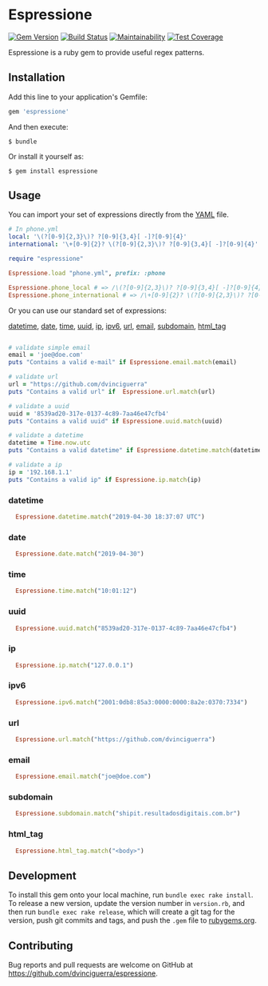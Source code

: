 # Espressione

[![Gem Version](https://badge.fury.io/rb/espressione.svg)](https://badge.fury.io/rb/espressione)
[![Build Status](https://travis-ci.org/dvinciguerra/espressione.svg?branch=master)](https://travis-ci.org/dvinciguerra/espressione)
[![Maintainability](https://api.codeclimate.com/v1/badges/7b9cf8b8ff2f56e6da36/maintainability)](https://codeclimate.com/github/dvinciguerra/espressione/maintainability)
[![Test Coverage](https://api.codeclimate.com/v1/badges/7b9cf8b8ff2f56e6da36/test_coverage)](https://codeclimate.com/github/dvinciguerra/espressione/test_coverage)

Espressione is a ruby gem to provide useful regex patterns.

## Installation

Add this line to your application's Gemfile:

```ruby
gem 'espressione'
```

And then execute:

    $ bundle

Or install it yourself as:

    $ gem install espressione

## Usage

You can import your set of expressions directly from the [YAML](https://yaml.org/) file.

```yaml
# In phone.yml
local: '\(?[0-9]{2,3}\)? ?[0-9]{3,4}[ -]?[0-9]{4}'
international: '\+[0-9]{2}? \(?[0-9]{2,3}\)? ?[0-9]{3,4}[ -]?[0-9]{4}'
```

```ruby
require "espressione"

Espressione.load "phone.yml", prefix: :phone

Espressione.phone_local # => /\(?[0-9]{2,3}\)? ?[0-9]{3,4}[ -]?[0-9]{4}/
Espressione.phone_international # => /\+[0-9]{2}? \(?[0-9]{2,3}\)? ?[0-9]{3,4}[ -]?[0-9]{4}/
```


Or you can use our standard set of expressions:

[datetime](#datetime),
[date](#date),
[time](#time),
[uuid](#uuid),
[ip](#ip),
[ipv6](#ipv6),
[url](#url),
[email](#email),
[subdomain](#subdomain),
[html_tag](#html_tag)


```ruby

# validate simple email
email = 'joe@doe.com'
puts "Contains a valid e-mail" if Espressione.email.match(email)

# validate url
url = "https://github.com/dvinciguerra"
puts "Contains a valid url" if  Espressione.url.match(url)

# validate a uuid
uuid = '8539ad20-317e-0137-4c89-7aa46e47cfb4'
puts "Contains a valid uuid" if Espressione.uuid.match(uuid)

# validate a datetime
datetime = Time.now.utc
puts "Contains a valid datetime" if Espressione.datetime.match(datetime.to_s)

# validate a ip
ip = '192.168.1.1'
puts "Contains a valid ip" if Espressione.ip.match(ip)
```

### datetime

```ruby
  Espressione.datetime.match("2019-04-30 18:37:07 UTC")
```

### date

```ruby
  Espressione.date.match("2019-04-30")
```

### time

```ruby
  Espressione.time.match("10:01:12")
```

### uuid

```ruby
  Espressione.uuid.match("8539ad20-317e-0137-4c89-7aa46e47cfb4")
```

### ip

```ruby
  Espressione.ip.match("127.0.0.1")
```

### ipv6

```ruby
  Espressione.ipv6.match("2001:0db8:85a3:0000:0000:8a2e:0370:7334")
```

### url

```ruby
  Espressione.url.match("https://github.com/dvinciguerra")
```

### email

```ruby
  Espressione.email.match("joe@doe.com")
```

### subdomain

```ruby
  Espressione.subdomain.match("shipit.resultadosdigitais.com.br")
```

### html_tag

```ruby
  Espressione.html_tag.match("<body>")
```

## Development

To install this gem onto your local machine, run `bundle exec rake install`. To release a new version, update the version number in `version.rb`, and then run `bundle exec rake release`, which will create a git tag for the version, push git commits and tags, and push the `.gem` file to [rubygems.org](https://rubygems.org).

## Contributing

Bug reports and pull requests are welcome on GitHub at https://github.com/dvinciguerra/espressione.
